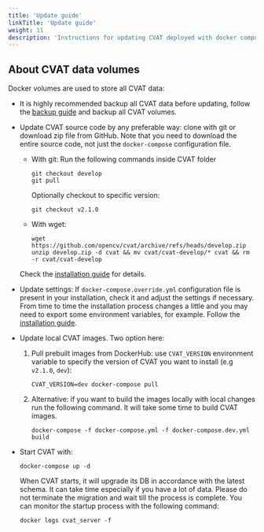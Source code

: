```yaml
---
title: 'Update guide'
linkTitle: 'Update guide'
weight: 11
description: 'Instructions for updating CVAT deployed with docker compose'
---
```


<!--lint disable heading-style-->

## About CVAT data volumes

Docker volumes are used to store all CVAT data:

- It is highly recommended backup all CVAT data before updating, follow the
  [backup guide](/docs/administration/advanced/backup_guide/) and backup all CVAT volumes.

- Update CVAT source code by any preferable way: clone with git or download zip file from GitHub.
  Note that you need to download the entire source code, not just the `docker-compose` configuration file.
  - With git:
    Run the following commands inside CVAT folder
    ```shell
    git checkout develop
    git pull
    ```
    Optionally checkout to specific version:
    ```shell
    git checkout v2.1.0
    ```
  - With wget:
    ```shell
    wget https://github.com/opencv/cvat/archive/refs/heads/develop.zip
    unzip develop.zip -d cvat && mv cvat/cvat-develop/* cvat && rm -r cvat/cvat-develop
    ```
  Check the [installation guide](/docs/administration/basics/installation/) for details.

- Update settings:
  If `docker-compose.override.yml` configuration file is present in your installation,
  check it and adjust the settings if necessary.
  From time to time the installation process changes a little and
  you may need to export some environment variables, for example.
  Follow the [installation guide](/docs/administration/basics/installation/).

- Update local CVAT images. Two option here:
  1. Pull prebuilt images from DockerHub: use `CVAT_VERSION` environment variable
     to specify the version of CVAT you want to install (e.g `v2.1.0`, `dev`):
     ```shell
     CVAT_VERSION=dev docker-compose pull
     ```

  2. Alternative: if you want to build the images locally with local changes
     run the following command. It will take some time to build CVAT images.

     ```shell
     docker-compose -f docker-compose.yml -f docker-compose.dev.yml build
     ```

- Start CVAT with:
  ```shell
  docker-compose up -d
  ```
  When CVAT starts, it will upgrade its DB in accordance with the latest schema.
  It can take time especially if you have a lot of data.
  Please do not terminate the migration and wait till the process is complete.
  You can monitor the startup process with the following command:
  ```shell
  docker logs cvat_server -f
  ```
